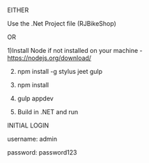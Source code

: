 EITHER

Use the .Net Project file (RJBikeShop)

OR

1)Install Node if not installed on your machine
	- https://nodejs.org/download/

2) npm install -g stylus jeet gulp

3) npm install

4) gulp appdev

5) Build in .NET and run

INITIAL LOGIN

username: admin

password: password123
